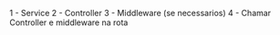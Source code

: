 1 - Service
2 - Controller
3 - Middleware (se necessarios)
4 - Chamar Controller e middleware na rota
